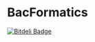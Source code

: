 # BacFormatics


[![Bitdeli Badge](https://d2weczhvl823v0.cloudfront.net/ithreeMIF/bacformatics/trend.png)](https://bitdeli.com/free "Bitdeli Badge")

